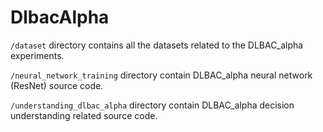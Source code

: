 # DlbacAlpha

`/dataset` directory contains all the datasets related to the DLBAC_alpha experiments.

`/neural_network_training` directory contain DLBAC_alpha neural network (ResNet) source code.

`/understanding_dlbac_alpha` directory contain DLBAC_alpha decision understanding related source code.
